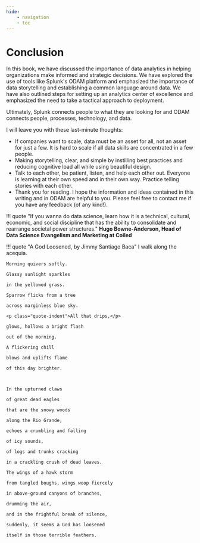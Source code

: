 ```yaml
---
hide:
    - navigation
    - toc
---
```


# Conclusion

In this book, we have discussed the importance of data analytics in helping organizations make informed and strategic decisions. We have explored the use of tools like Splunk's ODAM platform and emphasized the importance of data storytelling and establishing a common language around data. We have also outlined steps for setting up an analytics center of excellence and emphasized the need to take a tactical approach to deployment. 

Ultimately, Splunk connects people to what they are looking for and ODAM connects people, processes, technology, and data.

I will leave you with these last-minute thoughts:

- If companies want to scale, data must be an asset for all, not an asset for just a few. It is hard to scale if all data skills are concentrated in a few people.
- Making storytelling, clear, and simple by instilling best practices and reducing cognitive load all while using beautiful design.
- Talk to each other, be patient, listen, and help each other out. Everyone is learning at their own speed and in their own way. Practice telling stories with each other.
- Thank you for reading. I hope the information and ideas contained in this writing and in ODAM are helpful to you. Please feel free to contact me if you have any feedback (of any kind!). 

!!! quote "If you wanna do data science, learn how it is a technical, cultural, economic, and social discipline that has the ability to consolidate and rearrange societal power structures."
    <strong>Hugo Bowne-Anderson, Head of Data Science Evangelism and Marketing at Coiled</strong>

!!! quote "A God Loosened, by Jimmy Santiago Baca"
    I walk along the acequia.
    
    Morning quivers softly.
    
    Glassy sunlight sparkles
    
    in the yellowed grass.
    
    Sparrow flicks from a tree
    
    across marginless blue sky.
    
    <p class="quote-indent">All that drips,</p>
    
    glows, hollows a bright flash
    
    out of the morning.
    
    A flickering chill
    
    blows and uplifts flame
    
    of this day brighter.


    
    In the upturned claws
    
    of great dead eagles
    
    that are the snowy woods
    
    along the Rio Grande,
    
    echoes a crumbling and falling
    
    of icy sounds,
    
    of logs and trunks cracking
    
    in a crackling crush of dead leaves.
    
    The wings of a hawk storm
    
    from tangled boughs, wings woop fiercely
    
    in above-ground canyons of branches,
    
    drumming the air,
    
    and in the frightful break of silence,
    
    suddenly, it seems a God has loosened
    
    itself in those terrible feathers.